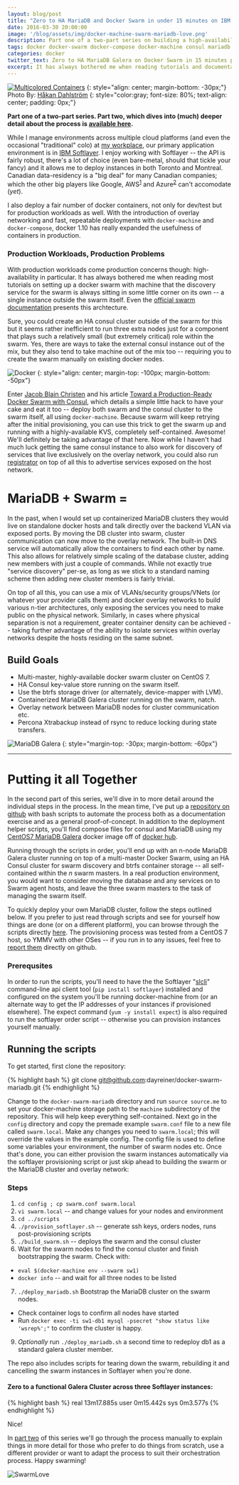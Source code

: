 ```yaml
---
layout: blog/post
title: "Zero to HA MariaDB and Docker Swarm in under 15 minutes on IBM Softlayer (or anywhere, really) <br />Part One" 
date: 2016-03-30 20:00:00
image: '/blog/assets/img/docker-machine-swarm-mariadb-love.png'
description: Part one of a two-part series on building a high-availability containerized MariaDB Galera cluster on top of a multi-master docker swarm in the cloud.
tags: docker docker-swarm docker-compose docker-machine consul mariadb softlayer
categories: docker 
twitter_text: Zero to HA MariaDB Galera on Docker Swarm in 15 minutes part one
excerpt: It has always bothered me when reading tutorials and documentation on setting up a docker swarm with machine, the discovery service for the swarm is always sitting on its own -- usually just a single instance sitting outside the swarm itself. Instead, let's run consul on top of the swarm itself, and deploy a containerized MariaDB Galera cluster on the swarm -- and let's do it in IBM Softlayer in under 15 minutes.
---
```

[![Multicolored Containers](https://farm4.staticflickr.com/3121/3144199355_d478f8c316_b.jpg)](https://www.flickr.com/photos/dahlstroms/3144199355)
{: style="align: center; margin-bottom: -30px;"}
Photo By: [Håkan Dahlström](https://www.flickr.com/photos/dahlstroms/)
{: style="color:gray; font-size: 80%; text-align: center; padding: 0px;"}

**Part one of a two-part series. Part two, which dives into (much) deeper detail about the process is [available here](/zero-to-mariadb-cluster-in-docker-swarm-in-15-minutes-part-2/).**

While I manage environments across multiple cloud platforms (and even the occasional "traditional" colo) at [my workplace](https://k2digital.com), our primary application environment is in [IBM Softlayer](http://www.softlayer.com/). I enjoy working with Softlayer -- the API is fairly robust, there's a lot of choice (even bare-metal, should that tickle your fancy) and it allows me to deploy instances in both Toronto and Montreal. Canadian data-residency is a "big deal" for many Canadian companies; which the other big players like Google, AWS<sup>[1](https://aws.amazon.com/fr/blogs/aws/in-the-works-aws-region-in-canada/)</sup> and Azure<sup>[2](https://www.microsoft.com/en-ca/web/datacentre/default.aspx)</sup> can't accomodate (*yet*).

I also deploy a fair number of docker containers, not only for dev/test but for production workloads as well. With the introduction of overlay networking and fast, repeatable deployments with `docker-machine` and `docker-compose`, docker 1.10 has really expanded the usefulness of containers in production. 

### Production Workloads, Production Problems
With production workloads come production concerns though: high-availability in particular. It has always bothered me when reading most tutorials on setting up a docker swarm with machine that the discovery service for the swarm is always sitting in some little corner on its own -- a single instance outside the swarm itself. Even the [official swarm documentation](https://docs.docker.com/swarm/install-manual/) presents this archtecture. 

Sure, you could create an HA consul cluster outside of the swarm for this but it seems rather inefficient to run three extra nodes just for a component that plays such a relatively small (but extremely critical) role within the swarm. Yes, there are ways to take the external consul instance out of the mix, but they also tend to take machine out of the mix too -- requiring you to create the swarm manually on existing docker nodes. 

![Docker](/blog/assets/img/docker-swarm.png)
{: style="align: center; margin-top: -100px; margin-bottom: -50px"}

Enter [Jacob Blain Christen](https://medium.com/@dweomer) and his article [Toward a Production-Ready Docker Swarm with Consul](https://medium.com/on-docker/toward-a-production-ready-docker-swarm-cluster-with-consul-9ecd36533bb8#.fngyb759z), which details a simple little hack to have your cake and eat it too -- deploy both swarm and the consul cluster to the swarm itself, all using `docker-machine`. Because swarm will keep retrying after the initial provisioning, you can use this trick to get the swarm up and running with a highly-available KVS, completely self-contained. Awesome! We'll definitely be taking advantage of that here. Now while I haven't had much luck getting the same consul instance to also work for discovery of services that live exclusively on the overlay network, you could also run [registrator](http://gliderlabs.com/registrator/latest/) on top of all this to advertise services exposed on the host network.

# MariaDB + Swarm = <i class="fa fa-heart"></i>

In the past, when I would set up containerized MariaDB clusters they would live on standalone docker hosts and talk directly over the backend VLAN via exposed ports. By moving the DB cluster into swarm, cluster communication can now move to the overlay network. The built-in DNS service will automatically allow the containers to find each other by name. This also allows for relatively simple scaling of the database cluster, adding new members with just a couple of commands. While not exactly true "service discovery" per-se, as long as we stick to a standard naming scheme then adding new cluster members is fairly trivial. 

On top of all this, you can use a mix of VLANs/security groups/VNets (or whatever your provider calls them) and docker overlay networks to build various n-tier architectures, only exposing the services you need to make public on the physical network. Similarly, in cases where physical separation is not a requirement, greater container density can be achieved -- taking further advantage of the ability to isolate services within overlay networks despite the hosts residing on the same subnet.

## Build Goals 

- Multi-master, highly-available docker swarm cluster on CentOS 7.
- HA Consul key-value store running on the swarm itself.
- Use the btrfs storage driver (or alternately, device-mapper with LVM).
- Containerized MariaDB Galera cluster running on the swarm, natch.
- Overlay network between MariaDB nodes for cluster communication etc.
- Percona Xtrabackup instead of rsync to reduce locking during state transfers.

![MariaDB Galera](/blog/assets/img/mariadb-galera.png)
{: style="margin-top: -30px; margin-bottom: -60px"}

---

# Putting it all Together

In the second part of this series, we'll dive in to more detail around the individual steps in the process. In the mean time, I've put up a [repository on github](https://github.com/dayreiner/docker-swarm-mariadb) with bash scripts to automate the process both as a documentation exercise and as a general proof-of-concept. In addition to the deployment helper scripts, you'll find compose files for consul and MariaDB using my [CentOS7 MariaDB Galera](https://hub.docker.com/r/dayreiner/centos7-mariadb-10.1-galera/) docker image off of [docker hub](https://hub.docker.com). 

Running through the scripts in order, you'll end up with an n-node MariaDB Galera cluster running on top of a multi-master Docker Swarm, using an HA Consul cluster for swarm discovery and btrfs container storage -- all self-contained within the *n* swarm masters. In a real production environment, you would want to consider moving the database and any services on to Swarm agent hosts, and leave the three swarm masters to the task of managing the swarm itself.

To quickly deploy your own MariaDB cluster, follow the steps outlined below. If you prefer to just read through scripts and see for yourself how things are done (or on a different platform), you can browse through the scripts directly [here](https://github.com/dayreiner/docker-swarm-mariadb/tree/master/scripts). The provisioning process was tested from a CentOS 7 host, so YMMV with other OSes -- if you run in to any issues, feel free to [report them](https://github.com/dayreiner/docker-swarm-mariadb/issues) directly on github.

### Prerequsites
In order to run the scripts, you'll need to have the the Softlayer "[slcli](https://github.com/softlayer/softlayer-python)" command-line api client tool (`pip install softlayer`) installed and configured on the system you'll be running docker-machine from (or an alternate way to get the IP addresses of your instances if provisioned elsewhere). The expect command (`yum -y install expect`) is also required to run the softlayer order script -- otherwise you can provision instances yourself manually.

## Running the scripts
To get started, first clone the repository:

{% highlight bash %}
git clone git@github.com:dayreiner/docker-swarm-mariadb.git
{% endhighlight %}

Change to the `docker-swarm-mariadb` directory and run `source source.me` to set your docker-machine storage path to the `machine` subdirectory of the repository. This will help keep everything self-contained. Next go in the `config` directory and copy the premade example `swarm.conf` file to a new file called `swarm.local`. Make any changes you need to `swarm.local`; this will override the values in the example config. The config file is used to define some variables your environment, the number of swarm nodes etc. Once that's done, you can either provision the swarm instances automatically via the softlayer provisioning script or just skip ahead to building the swarm or the MariaDB cluster and overlay network:

### Steps
1. `cd config ; cp swarm.conf swarm.local`
2. `vi swarm.local` -- and change values for your nodes and environment
3. `cd ../scripts`
4. `./provision_softlayer.sh` -- generate ssh keys, orders nodes, runs post-provisioning scripts
5. `./build_swarm.sh` -- deploys the swarm and the consul cluster
6. Wait for the swarm nodes to find the consul cluster and finish bootstrapping the swarm. Check with:
 - `eval $(docker-machine env --swarm sw1)`
 - `docker info` -- and wait for all three nodes to be listed
7. `./deploy_mariadb.sh` Bootstrap the MariaDB cluster on the swarm nodes. 
 - Check container logs to confirm all nodes have started
 - Run `docker exec -ti sw1-db1 mysql -psecret "show status like 'wsrep%';"` to confirm the cluster is happy.
9. *Optionally* run `./deploy_mariadb.sh` a second time to redeploy db1 as a standard galera cluster member.

The repo also includes scripts for tearing down the swarm, rebuilding it and cancelling the swarm instances in Softlayer when you're done. 

#### Zero to a functional Galera Cluster across three Softlayer instances:

{% highlight bash %}
    real    13m17.885s
    user    0m15.442s
    sys     0m3.577s
{% endhighlight %}

Nice! 

In [part two](/zero-to-mariadb-cluster-in-docker-swarm-in-15-minutes-part-2/) of this series we'll go through the process manually to explain things in more detail for those who prefer to do things from scratch, use a different provider or want to adapt the process to suit their orchestration process. Happy swarming!

![SwarmLove](/blog/assets/img/docker-machine-swarm-mariadb-love.png)
